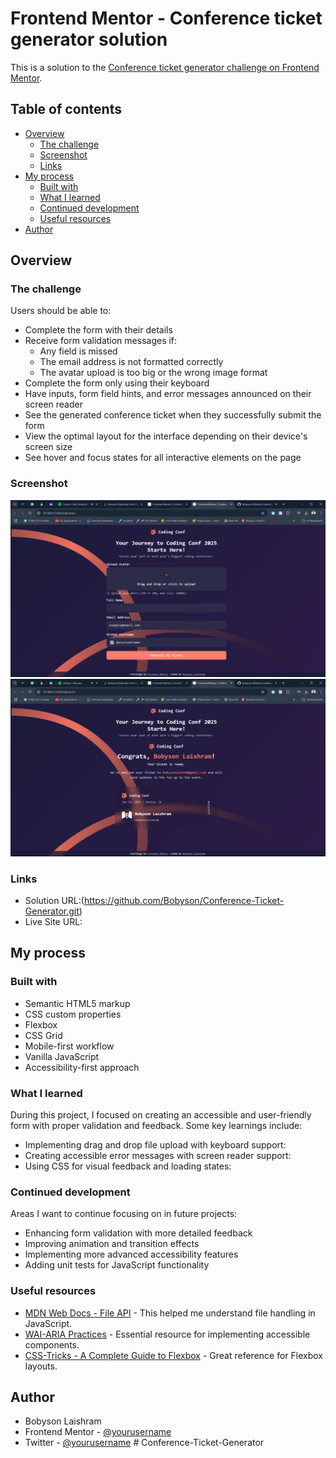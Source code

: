 # Frontend Mentor - Conference ticket generator solution

This is a solution to the [Conference ticket generator challenge on Frontend Mentor](https://www.frontendmentor.io/challenges/conference-ticket-generator-oq5gFIU12w).

## Table of contents
- [Overview](#overview)
  - [The challenge](#the-challenge)
  - [Screenshot](#screenshot)
  - [Links](#links)
- [My process](#my-process)
  - [Built with](#built-with)
  - [What I learned](#what-i-learned)
  - [Continued development](#continued-development)
  - [Useful resources](#useful-resources)
- [Author](#author)

## Overview

### The challenge
Users should be able to:
- Complete the form with their details
- Receive form validation messages if:
  - Any field is missed
  - The email address is not formatted correctly
  - The avatar upload is too big or the wrong image format
- Complete the form only using their keyboard
- Have inputs, form field hints, and error messages announced on their screen reader
- See the generated conference ticket when they successfully submit the form
- View the optimal layout for the interface depending on their device's screen size
- See hover and focus states for all interactive elements on the page

### Screenshot
![Form View](./assets/screenshots/Form%20view.png)
![Ticket View](./assets/screenshots/Ticket%20view.png)

### Links
- Solution URL:(https://github.com/Bobyson/Conference-Ticket-Generator.git)
- Live Site URL: 

## My process

### Built with
- Semantic HTML5 markup
- CSS custom properties
- Flexbox
- CSS Grid
- Mobile-first workflow
- Vanilla JavaScript
- Accessibility-first approach
### What I learned
During this project, I focused on creating an accessible and user-friendly form with proper validation and feedback. Some key learnings include:

- Implementing drag and drop file upload with keyboard support:
- Creating accessible error messages with screen reader support:
- Using CSS for visual feedback and loading states:

### Continued development

Areas I want to continue focusing on in future projects:
- Enhancing form validation with more detailed feedback
- Improving animation and transition effects
- Implementing more advanced accessibility features
- Adding unit tests for JavaScript functionality

### Useful resources
- [MDN Web Docs - File API](https://developer.mozilla.org/en-US/docs/Web/API/File_API) - This helped me understand file handling in JavaScript.
- [WAI-ARIA Practices](https://www.w3.org/WAI/ARIA/apg/) - Essential resource for implementing accessible components.
- [CSS-Tricks - A Complete Guide to Flexbox](https://css-tricks.com/snippets/css/a-guide-to-flexbox/) - Great reference for Flexbox layouts.

## Author
- Bobyson Laishram
- Frontend Mentor - [@yourusername](https://www.frontendmentor.io/profile/Bobyson)
- Twitter - [@yourusername](https://x.com/borbaey)
#   C o n f e r e n c e - T i c k e t - G e n e r a t o r 
 
 
